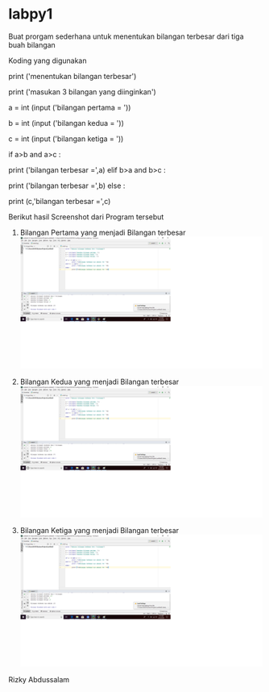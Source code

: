 # labpy1
Buat prorgam sederhana untuk menentukan bilangan terbesar dari tiga buah 
bilangan

Koding yang digunakan

print ('menentukan bilangan terbesar')

print ('masukan 3 bilangan yang diinginkan')

a = int (input ('bilangan pertama = '))

b = int (input ('bilangan kedua = '))

c = int (input ('bilangan ketiga = '))

if a>b and a>c :

print ('bilangan terbesar =',a)
elif b>a and b>c :

print ('bilangan terbesar =',b)
else :

print (c,'bilangan terbesar =',c)

Berikut hasil Screenshot dari Program tersebut

1. Bilangan Pertama yang menjadi Bilangan terbesar
![](https://github.com/rizkyabdus12/labpy1/blob/master/gambar1.png)

2. Bilangan Kedua yang menjadi Bilangan terbesar
![](https://github.com/rizkyabdus12/labpy1/blob/master/gambar3.png)

3. Bilangan Ketiga yang menjadi Bilangan terbesar
![](https://github.com/rizkyabdus12/labpy1/blob/master/gambar2.png)

Rizky Abdussalam
